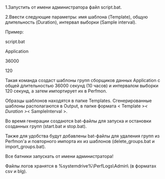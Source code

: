 1.Запустить от имени администратора файл script.bat.

2.Ввести следующие параметры: имя шаблона (Template), общую длительность (Duration), интервал выборки (Sample interval).

Пример:

script.bat

Application
 
36000 

120 

Такая команда создаст шаблоны групп сборщиков данных Application с общей длительностью 36000 секунд (10 часов) и интервалом выборки 120 секунд, а затем импортирует их в Perfmon.

Образцы шаблонов находятся в папке Templates\. Сгенерированные шаблоны располагаются в Output\, в папке формата < Template >_< Duration >_< SampleInterval >.

Во время генерации создаются bat-файлы для запуска и остановки созданных групп (start.bat и stop.bat).

Также для удобства будут добавлены bat-файлы для удаления групп из Perfmon'a и повторного импорта их из шаблонов (delete_groups.bat и import_groups.bat).

Все батники запускать от имени администратора!

Файлы логов хранятся в %systemdrive%\PerfLogs\Admin\ (в форматах csv и blg).